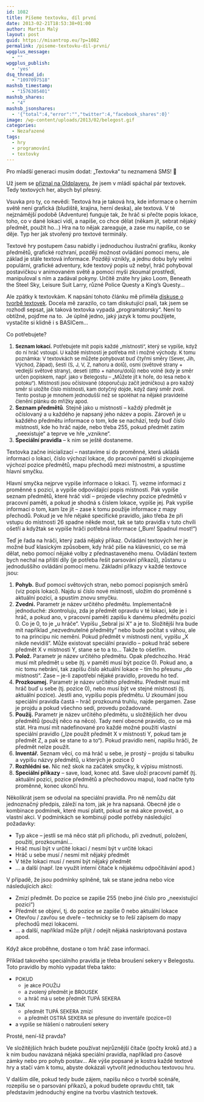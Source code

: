 ```yaml
---
id: 1082
title: Píšeme textovku, díl první
date: 2013-02-21T18:53:38+01:00
author: Martin Malý
layout: post
guid: https://misantrop.eu/?p=1082
permalink: /piseme-textovku-dil-prvni/
wpgplus_message:
  - ""
wpgplus_publish:
  - 'yes'
dsq_thread_id:
  - "1097097518"
mashsb_timestamp:
  - "1576305401"
mashsb_shares:
  - "4"
mashsb_jsonshares:
  - '{"total":4,"error":"","twitter":4,"facebook_shares":0}'
image: /wp-content/uploads/2013/02/belegost.gif
categories:
  - Nezařazené
tags:
  - hry
  - programování
  - textovky
---
```

Pro mladší generaci musím dodat: &#8222;Textovka&#8220; tu neznamená SMS! 🙂

<!--more-->

Už jsem se [přiznal na Oldplayeru](https://www.oldplayer.cz/hrichy-mladi/), že jsem v mládí spáchal pár textovek. Tedy textových her, abych byl přesný.

Vsuvka pro ty, co nevědí: Textová hra je taková hra, kde informace o herním světě není grafická (bludiště, krajina, herní deska), ale textová. V té nejznámější podobě (Adventure) funguje tak, že hráč si přečte popis lokace, toho, co v dané lokaci vidí, a napíše, co chce dělat (někam jít, sebrat nějaký předmět, použít ho&#8230;) Hra na to nějak zareaguje, a zase mu napíše, co se děje. Typ her jak stvořený pro textové terminály.

Textové hry postupem času nabídly i jednoduchou ilustrační grafiku, ikonky předmětů, grafické rozhraní, později možnost ovládání pomocí menu, ale základ je stále textová informace. Později vznikly, a jednu dobu byly velmi populární, grafické adventury, kde textový popis už nebyl, hráč pohyboval postavičkou v animovaném světě a pomocí myši zkoumal prostředí, manipuloval s ním a zadával pokyny. Určitě znáte hry jako Loom, Beneath the Steel Sky, Leisure Suit Larry, různé Police Questy a King&#8217;s Questy&#8230;

Ale zpátky k textovkám. K napsání tohoto článku mě přiměla [diskuse o tvorbě textovek](https://textovky.panprase.cz/index.php?topic=168.0;prev_next=next#new). Docela mě zarazilo, co tam diskutující psali, tak jsem se rozhodl sepsat, jak taková textovka vypadá &#8222;programátorsky&#8220;. Není to obtížné, pojďme na to.  Je úplně jedno, jaký jazyk k tomu použijete, vystačíte si klidně i s BASICem&#8230;

Co potřebujete?

  1. <span style="font-size: 13px;"><strong>Seznam lokací.</strong> Potřebujete mít popis každé &#8222;místnosti&#8220;, který se vypíše, když do ní hráč vstoupí. U každé místnosti je potřeba mít i možné východy. K tomu poznámka: V textovkách se můžete pohybovat buď čtyřmi směry (Sever, Jih, Východ, Západ), šesti (S, J, V, Z, nahoru a dolů), osmi (světové strany + vedlejší světové strany), deseti (dtto + nahoru/dolů) nebo volně (kdy je směr určen popiskem, např. jako v Belegostu &#8211; &#8222;Můžete jít k hoře, do lesa nebo k potoku&#8220;). Místnosti jsou očíslované (doporučuju začít jedničkou) a pro každý směr si uložíte číslo místnosti, kam dotyčný dojde, když daný směr zvolí. Tento postup je mnohem jednodušší než se spoléhat na nějaké pravidelné členění plánku do mřížky apod.</span>
  2. **Seznam předmětů**. Stejně jako u místností &#8211; každý předmět je očíslovaný a u každého je napsaný jeho název a popis. Zároveň je u každého předmětu informace o tom, kde se nachází, tedy buď číslo místnosti, kde ho hráč najde, nebo třeba 255, pokud předmět zatím &#8222;neexistuje&#8220; a teprve ve hře &#8222;vznikne&#8220;.
  3. **Speciální pravidla** &#8211; k nim se ještě dostaneme.

Textovka začne inicializací &#8211; nastavíme si do proměnné, která ukládá informaci o lokaci, číslo výchozí lokace, do pracovní paměti si zkopírujeme výchozí pozice předmětů, mapu přechodů mezi místnostmi, a spustíme hlavní smyčku.

Hlavní smyčka nejprve vypíše informace o lokaci. Tj. vezme informaci z proměnné s pozicí, a vypíše odpovídající popis místnosti. Pak vypíše seznam předmětů, které hráč vidí &#8211; projede všechny pozice předmětů v pracovní paměti, a pokud je shodná s číslem lokace, vypíše jej. Pak vypíše informaci o tom, kam lze jít &#8211; zase k tomu použije informace z mapy přechodů. Pokud je ve hře nějaké specifické pravidlo, jako třeba že při vstupu do místnosti 26 spadne někde most, tak se tato pravidla v tuto chvíli ošetří a kdyžtak se vypíše hráči potřebná informace (&#8222;Bum! Spadnul most!&#8220;)

Teď je řada na hráči, který zadá nějaký příkaz. Ovládání textových her je možné buď klasickým způsobem, kdy hráč píše na klávesnici, co se má dělat, nebo pomocí nějaké volby z přednastaveného menu. Ovládání textem bych nechal na příští díly (je potřeba řešit parsování příkazů), zůstanu u jednoduššího ovládání pomocí menu. Základní příkazy v každé textovce jsou:

  1. <span style="line-height: 13px;"><strong>Pohyb.</strong> Buď pomocí světových stran, nebo pomocí popisných směrů (viz popis lokací). Najdu si číslo nové místnosti, uložím do proměnné s aktuální pozicí, a spustím znovu smyčku.</span>
  2. **Zvedni.** Parametr je název určitého předmětu. Implementačně jednoduché: zkontroluju, zda je předmět opravdu v té lokaci, kde je i hráč, a pokud ano, v pracovní paměti zapíšu k danému předmětu pozici 0. Co je 0, to je &#8222;u hráče&#8220;. Vypíšu &#8222;Sebral jsi X&#8220; a je to. Složitější hra bude mít například &#8222;nezvednutelné předměty&#8220; nebo bude počítat s váhou, ale to na principu nic nemění. Pokud předmět v místnosti není, vypíšu &#8222;X nikde nevidíš&#8220;. Může existovat speciální pravidlo &#8211; pokud hráč sebere předmět X v místnosti Y, stane se to a to&#8230; Takže to ošetřím.
  3. **Polož.** Parametr je název určitého předmětu. Opak předchozího. Hráč musí mít předmět u sebe (tj. v paměti musí být pozice 0). Pokud ano, a nic tomu nebrání, tak zapíšu číslo aktuální lokace &#8211; tím ho přesunu &#8222;do místnosti&#8220;. Zase &#8211; je-li zapotřebí nějaké pravidlo, provedu ho teď.
  4. **Prozkoumej.** Parametr je název určitého předmětu. Předmět musí mít hráč buď u sebe (tj. pozice 0), nebo musí být ve stejné místnosti (tj. aktuální pozice). Jestli ano, vypíšu popis předmětu. U zkoumání jsou speciální pravidla častá &#8211; hráč prozkoumá truhlu, najde pergamen. Zase je projdu a pokud všechno sedí, provedu požadované.
  5. **Použij.** Parametr je název určitého předmětu, u složitějších her dvou předmětů (použij něco na něco). Tady není obecné pravidlo, co se má stát. Hra musí mít nadefinované pro každé možné použití vlastní speciální pravidlo (&#8222;lze použít předmět X v místnosti Y, pokud tam je předmět Z, a pak se stane to a to&#8220;). Pokud pravidlo není, napíšu hráči, že předmět nelze použít.
  6. **Inventář.** Seznam věcí, co má hráč u sebe, je prostý &#8211; projdu si tabulku a vypíšu názvy předmětů, u kterých je pozice 0
  7. **Rozhlédni se.** Nic než skok na začátek smyčky, k výpisu místnosti.
  8. **Speciální příkazy** &#8211; save, load, konec atd. Save uloží pracovní paměť (tj. aktuální pozici, pozice předmětů a přechodovou mapu), load načte tyto proměnné, konec ukončí hru.

Několikrát jsem se odvolal na speciální pravidla. Pro ně nemůžu dát jednoznačný předpis, záleží na tom, jak je hra napsaná. Obecně jde o kombinace podmínek, které musí platit, pokud se má akce provést, a o vlastní akci. V podmínkách se kombinují podle potřeby následující požadavky:

  * <span style="line-height: 13px;">Typ akce &#8211; jestli se má něco stát při příchodu, při zvednutí, položení, použití, prozkoumání&#8230;</span>
  * Hráč musí být v určité lokaci / nesmí být v určité lokaci
  * Hráč u sebe musí / nesmí mít nějaký předmět
  * V téže lokaci musí / nesmí být nějaký předmět
  * &#8230; a další (např. lze využít interní čítače k nějakému odpočítávání apod.)

V případě, že jsou podmínky splněné, tak se stane jedna nebo více následujících akcí:

  * <span style="line-height: 13px;">Zmizí předmět. Do pozice se zapíše 255 (nebo jiné číslo pro &#8222;neexistující pozici&#8220;)</span>
  * Předmět se objeví, tj. do pozice se zapíše 0 nebo aktuální lokace
  * Otevřou / zavřou se dveře &#8211; technicky se to řeší zápisem do mapy přechodů mezi lokacemi.
  * &#8230; a další, například může přijít / odejít nějaká naskriptovaná postava apod.

Když akce proběhne, dostane o tom hráč zase informaci.

Příklad takového speciálního pravidla je třeba broušení sekery v Belegostu. Toto pravidlo by mohlo vypadat třeba takto:

  * <span style="font-size: 13px;">POKUD </span> 
      * <span style="font-size: 13px;">je akce POUŽIJ </span>
      * <span style="font-size: 13px;">a zvolený předmět je BROUSEK</span>
      * <span style="font-size: 13px;">a hráč má u sebe předmět TUPÁ SEKERA</span>
  * <span style="font-size: 13px;">TAK</span> 
      * <span style="font-size: 13px;">předmět TUPÁ SEKERA zmizí</span>
      * <span style="font-size: 13px;">a předmět OSTRÁ SEKERA se přesune do inventáře (pozice=0)</span>
  * <span style="font-size: 13px;">a vypíše se hlášení o nabroušení sekery</span>

Prosté, není-liž pravda?

Ve složitějších hrách budete používat nejrůznější čítače (počty kroků atd.) a k nim budou navázaná nějaká speciální pravidla, například pro časové zámky nebo pro pohyb postav&#8230; Ale výše popsané je kostra každé textové hry a stačí vám k tomu, abyste dokázali vytvořit jednoduchou textovou hru.

V dalším díle, pokud tedy bude zájem, napíšu něco o tvorbě scénáře, rozepíšu se o parsování příkazů, a pokud budete opravdu chtít, tak představím jednoduchý engine na tvorbu vlastních textovek.